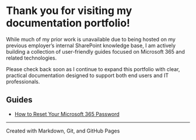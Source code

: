 # Thank you for visiting my documentation portfolio!  

While much of my prior work is unavailable due to being hosted on my previous employer’s internal SharePoint knowledge base, I am actively building a collection of user-friendly guides focused on Microsoft 365 and related technologies.  

Please check back soon as I continue to expand this portfolio with clear, practical documentation designed to support both end users and IT professionals.  

## Guides
- [How to Reset Your Microsoft 365 Password](m365-password-reset-guide.md)

---
Created with Markdown, Git, and GitHub Pages
